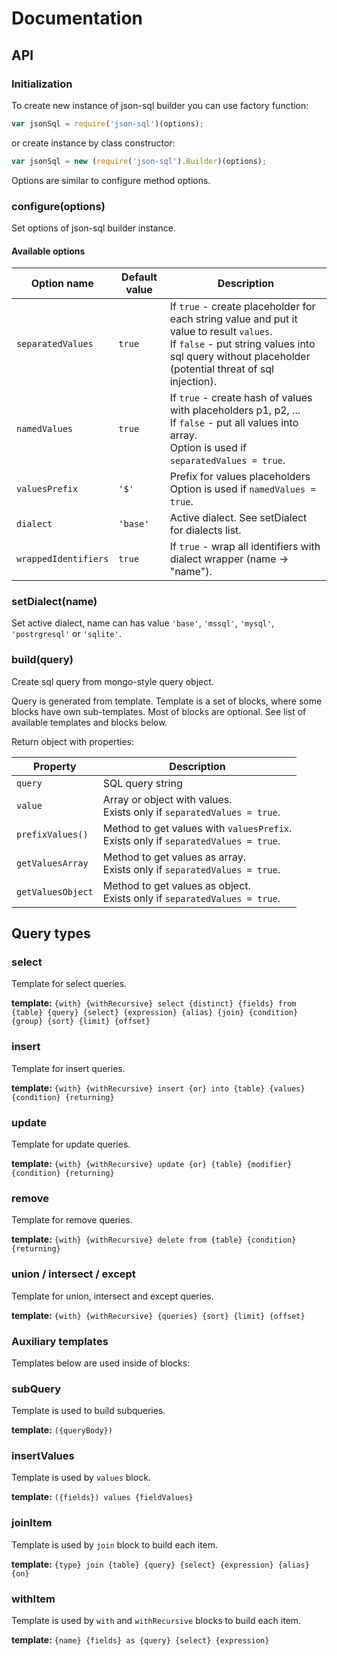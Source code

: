 # Documentation

## API

### Initialization

To create new instance of json-sql builder you can use factory function:

``` js
var jsonSql = require('json-sql')(options);
```

or create instance by class constructor:

``` js
var jsonSql = new (require('json-sql').Builder)(options);
```

Options are similar to configure method options.

### configure(options)

Set options of json-sql builder instance.

#### Available options

| Option name | Default value | Description |
| ----------- | ------------- | ----------- |
| `separatedValues` | `true` | If `true` - create placeholder for each string value and put it value to result `values`.<br>If `false` - put string values into sql query without placeholder (potential threat of sql injection). |
| `namedValues` | `true` | If `true` - create hash of values with placeholders p1, p2, ...<br>If `false` - put all values into array.<br>Option is used if `separatedValues = true`. |
| `valuesPrefix` | `'$'` | Prefix for values placeholders<br>Option is used if `namedValues = true`. |
| `dialect` | `'base'` | Active dialect. See setDialect for dialects list. |
| `wrappedIdentifiers` | `true` | If `true` - wrap all identifiers with dialect wrapper (name -> "name"). |

### setDialect(name)

Set active dialect, name can has value `'base'`, `'mssql'`, `'mysql'`, `'postrgresql'` or `'sqlite'`.

### build(query)

Create sql query from mongo-style query object.

Query is generated from template. Template is a set of blocks, where some blocks have own sub-templates. Most of blocks are optional.
See list of available templates and blocks below.

Return object with properties:

| Property | Description |
| -------- | ----------- |
| `query` | SQL query string |
| `value` | Array or object with values.<br>Exists only if `separatedValues = true`. |
| `prefixValues()` | Method to get values with `valuesPrefix`.<br>Exists only if `separatedValues = true`. |
| `getValuesArray` | Method to get values as array.<br>Exists only if `separatedValues = true`. |
| `getValuesObject` | Method to get values as object.<br>Exists only if `separatedValues = true`. |

## Query types

### select

Template for select queries.

__template:__ `{with} {withRecursive} select {distinct} {fields} from {table} {query} {select} {expression} {alias} {join} {condition} {group} {sort} {limit} {offset}`

### insert

Template for insert queries.

__template:__ `{with} {withRecursive} insert {or} into {table} {values} {condition} {returning}`

### update

Template for update queries.

__template:__ `{with} {withRecursive} update {or} {table} {modifier} {condition} {returning}`

### remove

Template for remove queries.

__template:__ `{with} {withRecursive} delete from {table} {condition} {returning}`

### union / intersect / except

Template for union, intersect and except queries.

__template:__ `{with} {withRecursive} {queries} {sort} {limit} {offset}`

### Auxiliary templates

Templates below are used inside of blocks:

### subQuery

Template is used to build subqueries.

__template:__ `({queryBody})`

### insertValues

Template is used by `values` block.

__template:__ `({fields}) values {fieldValues}`

### joinItem

Template is used by `join` block to build each item.

__template:__ `{type} join {table} {query} {select} {expression} {alias} {on}`

### withItem

Template is used by `with` and `withRecursive` blocks to build each item.

__template:__ `{name} {fields} as {query} {select} {expression}`